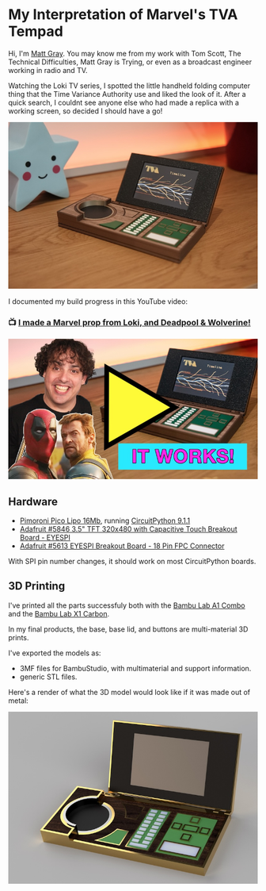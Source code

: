 # My Interpretation of Marvel's TVA Tempad
Hi, I'm [Matt Gray](https://mattg.co.uk). You may know me from my work with Tom Scott, The Technical Difficulties, Matt Gray is Trying, or even as a broadcast engineer working in radio and TV.

Watching the Loki TV series, I spotted the little handheld folding computer thing that the Time Variance Authority use and liked the look of it. After a quick search, I couldnt see anyone else who had made a replica with a working screen, so decided I should have a go!

![Photo of the finished product Tempad, showing a branching timeline on screen](Images/Tempad.jpg?raw=true)

I documented my build progress in this YouTube video:

### 📺 [I made a Marvel prop from Loki, and Deadpool & Wolverine!](https://www.youtube.com/watch?v=B-IjAkmit-Q)
[![YouTube video thumbnail, very similar to the previous image, but with a photos of me, deadpool and wolverine overlaid, and text saying "it works!"](Images/Youtube%20Thumbnail.jpg?raw=true)](https://www.youtube.com/watch?v=B-IjAkmit-Q)

## Hardware
*  [Pimoroni Pico Lipo 16Mb](https://shop.pimoroni.com/products/pimoroni-pico-lipo?variant=39335427080275), running [CircuitPython 9.1.1](https://circuitpython.org/board/pimoroni_picolipo_16mb/)
*  [Adafruit #5846 3.5" TFT 320x480 with Capacitive Touch Breakout Board - EYESPI](https://www.adafruit.com/product/5846)
*  [Adafruit #5613 EYESPI Breakout Board - 18 Pin FPC Connector](https://www.adafruit.com/product/5613)

With SPI pin number changes, it should work on most CircuitPython boards.

## 3D Printing
I've printed all the parts successfuly both with the [Bambu Lab A1 Combo](https://shareasale.com/r.cfm?b=2485357&u=4351340&m=138211&urllink=&afftrack=) and the [Bambu Lab X1 Carbon](https://shareasale.com/r.cfm?b=2353821&u=4351340&m=138211&urllink=&afftrack=).

In my final products, the base, base lid, and buttons are multi-material 3D prints.

I've exported the models as:

* 3MF files for BambuStudio, with multimaterial and support information.
* generic STL files.

Here's a render of what the 3D model would look like if it was made out of metal:

![Render of my Tempad 3D model, shiny metal on a grey void background](Images/Tempad%20Render.jpg?raw=true)
